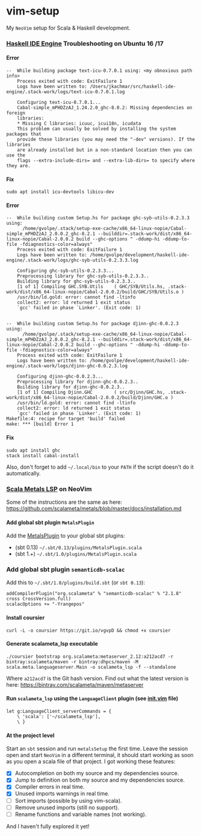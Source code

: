 vim-setup
=========

My `NeoVim` setup for Scala & Haskell development.

### [Haskell IDE Engine](https://github.com/haskell/haskell-ide-engine) Troubleshooting on Ubuntu 16 /17

#### Error

```
--  While building package text-icu-0.7.0.1 using: <my obnoxious path info>
    Process exited with code: ExitFailure 1
    Logs have been written to: /Users/jkachmar/src/haskell-ide-engine/.stack-work/logs/text-icu-0.7.0.1.log

    Configuring text-icu-0.7.0.1...
    Cabal-simple_mPHDZzAJ_1.24.2.0_ghc-8.0.2: Missing dependencies on foreign
    libraries:
    * Missing C libraries: icuuc, icui18n, icudata
    This problem can usually be solved by installing the system packages that
    provide these libraries (you may need the "-dev" versions). If the libraries
    are already installed but in a non-standard location then you can use the
    flags --extra-include-dirs= and --extra-lib-dirs= to specify where they are.
```

#### Fix

```
sudo apt install icu-devtools libicu-dev
```

#### Error

```
--  While building custom Setup.hs for package ghc-syb-utils-0.2.3.3 using:
      /home/gvolpe/.stack/setup-exe-cache/x86_64-linux-nopie/Cabal-simple_mPHDZzAJ_2.0.0.2_ghc-8.2.1 --builddir=.stack-work/dist/x86_64-linux-nopie/Cabal-2.0.0.2 build --ghc-options " -ddump-hi -ddump-to-file -fdiagnostics-color=always"
    Process exited with code: ExitFailure 1
    Logs have been written to: /home/gvolpe/development/haskell-ide-engine/.stack-work/logs/ghc-syb-utils-0.2.3.3.log

    Configuring ghc-syb-utils-0.2.3.3...
    Preprocessing library for ghc-syb-utils-0.2.3.3..
    Building library for ghc-syb-utils-0.2.3.3..
    [1 of 1] Compiling GHC.SYB.Utils    ( GHC/SYB/Utils.hs, .stack-work/dist/x86_64-linux-nopie/Cabal-2.0.0.2/build/GHC/SYB/Utils.o )
    /usr/bin/ld.gold: error: cannot find -ltinfo
    collect2: error: ld returned 1 exit status
    `gcc' failed in phase `Linker'. (Exit code: 1)


--  While building custom Setup.hs for package djinn-ghc-0.0.2.3 using:
      /home/gvolpe/.stack/setup-exe-cache/x86_64-linux-nopie/Cabal-simple_mPHDZzAJ_2.0.0.2_ghc-8.2.1 --builddir=.stack-work/dist/x86_64-linux-nopie/Cabal-2.0.0.2 build --ghc-options " -ddump-hi -ddump-to-file -fdiagnostics-color=always"
    Process exited with code: ExitFailure 1
    Logs have been written to: /home/gvolpe/development/haskell-ide-engine/.stack-work/logs/djinn-ghc-0.0.2.3.log

    Configuring djinn-ghc-0.0.2.3...
    Preprocessing library for djinn-ghc-0.0.2.3..
    Building library for djinn-ghc-0.0.2.3..
    [1 of 1] Compiling Djinn.GHC        ( src/Djinn/GHC.hs, .stack-work/dist/x86_64-linux-nopie/Cabal-2.0.0.2/build/Djinn/GHC.o )
    /usr/bin/ld.gold: error: cannot find -ltinfo
    collect2: error: ld returned 1 exit status
    `gcc' failed in phase `Linker'. (Exit code: 1)
Makefile:4: recipe for target 'build' failed
make: *** [build] Error 1
```

#### Fix

```
sudo apt install ghc
stack install cabal-install
```

Also, don't forget to add `~/.local/bin` to your `PATH` if the script doesn't do it automatically.

### [Scala Metals LSP](https://github.com/scalameta/metals) on NeoVim

Some of the instructions are the same as here: https://github.com/scalameta/metals/blob/master/docs/installation.md

#### Add global sbt plugin `MetalsPlugin`

Add the [MetalsPlugin](https://github.com/scalameta/metals/blob/master/project/MetalsPlugin.scala) to your global sbt
plugins:

- (sbt 0.13) `~/.sbt/0.13/plugins/MetalsPlugin.scala`
- (sbt 1.+) `~/.sbt/1.0/plugins/MetalsPlugin.scala`

### Add global sbt plugin `semanticdb-scalac`

Add this to `~/.sbt/1.0/plugins/build.sbt` (or `sbt 0.13`):

```
addCompilerPlugin("org.scalameta" % "semanticdb-scalac" % "2.1.8" cross CrossVersion.full)
scalacOptions += "-Yrangepos"
```

#### Install coursier

```
curl -L -o coursier https://git.io/vgvpD && chmod +x coursier
```

#### Generate scalameta_lsp executable

```
./coursier bootstrap org.scalameta:metaserver_2.12:a212acd7 -r bintray:scalameta/maven -r bintray:dhpcs/maven -M scala.meta.languageserver.Main -o scalameta_lsp -f --standalone
```

Where `a212acd7` is the Git hash version. Find out what the latest version is here: https://bintray.com/scalameta/maven/metaserver

#### Run `scalameta_lsp` using the `LanguageClient` plugin (see [init.vim](init.vim) file)

```
let g:LanguageClient_serverCommands = {
    \ 'scala': ['~/scalameta_lsp'],
    \ }
```

#### At the project level

Start an `sbt` session and run `metalsSetup` the first time. Leave the session open and start `NeoVim` in a different
terminal, it should start working as soon as you open a scala file of that project. I got working these features:

- [x] Autocompletion on both my source and my dependencies source.
- [x] Jump to definition on both my source and my dependencies source.
- [x] Compiler errors in real time.
- [x] Unused imports warnings in real time.
- [ ] Sort imports (possible by using vim-scala).
- [ ] Remove unused imports (still no support).
- [ ] Rename functions and variable names (not working).

And I haven't fully explored it yet!
